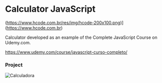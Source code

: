 # Calculator JavaScript

(https://www.hcode.com.br/res/img/hcode-200x100.png)](https://www.hcode.com.br)

Calculator developed as an example of the Complete JavaScript Course on Udemy.com.

https://www.udemy.com/course/javascript-curso-completo/

### Project
![Calculadora](https://firebasestorage.googleapis.com/v0/b/hcode-com-br.appspot.com/o/calculadora-hcode.jpg?alt=media&token=5406aa3f-b965-401c-9b4e-654609c78b33)
